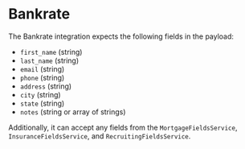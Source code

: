 # Bankrate

The Bankrate integration expects the following fields in the payload:

- `first_name` (string)
- `last_name` (string)
- `email` (string)
- `phone` (string)
- `address` (string)
- `city` (string)
- `state` (string)
- `notes` (string or array of strings)

Additionally, it can accept any fields from the `MortgageFieldsService`, `InsuranceFieldsService`, and `RecruitingFieldsService`.
